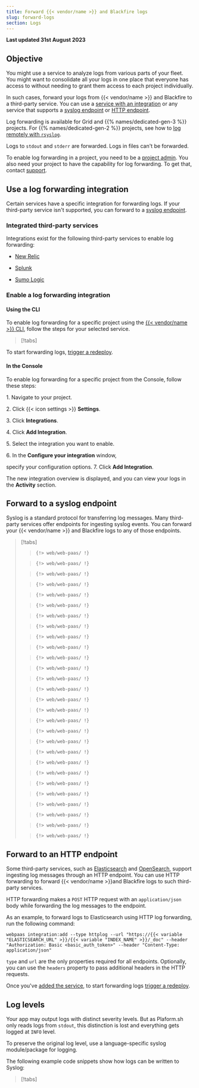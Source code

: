 ```yaml
---
title: Forward {{< vendor/name >}} and Blackfire logs
slug: forward-logs
section: Logs
---
```


**Last updated 31st August 2023**



## Objective  

You might use a service to analyze logs from various parts of your fleet.
You might want to consolidate all your logs in one place that everyone has access to
without needing to grant them access to each project individually.

In such cases, forward your logs from {{< vendor/name >}} and Blackfire to a third-party service.
You can use a [service with an integration](#use-a-log-forwarding-integration)
or any service that supports a [syslog endpoint](#forward-to-a-syslog-endpoint) or [HTTP endpoint](#forward-to-an-http-endpoint).

Log forwarding is available for Grid and {{% names/dedicated-gen-3 %}} projects.
For {{% names/dedicated-gen-2 %}} projects, see how to [log remotely with `rsyslog`](../../dedicated-gen-2/architecture/options.md#remote-logging).

Logs to `stdout` and `stderr` are forwarded.
Logs in files can't be forwarded.

To enable log forwarding in a project, you need to be a [project admin](../../administration/users.md).
You also need your project to have the capability for log forwarding.
To get that, contact [support](https://console.platform.sh/-/users/~/tickets/open).

## Use a log forwarding integration

Certain services have a specific integration for forwarding logs.
If your third-party service isn't supported, you can forward to a [syslog endpoint](#forward-to-a-syslog-endpoint).

### Integrated third-party services

Integrations exist for the following third-party services to enable log forwarding:

- [New Relic](https://newrelic.com/)

- [Splunk](https://www.splunk.com/)

- [Sumo Logic](https://www.sumologic.com/)


### Enable a log forwarding integration

#### Using the CLI 

To enable log forwarding for a specific project using the [{{< vendor/name >}} CLI](../../administration/cli/_index.md),
follow the steps for your selected service.

> [!tabs]      

To start forwarding logs, [trigger a redeploy](../../development/troubleshoot.md#force-a-redeploy).

#### In the Console

To enable log forwarding for a specific project from the Console,
follow these steps:

1\. Navigate to your project.

2\. Click {{< icon settings >}} **Settings**.

3\. Click **Integrations**.

4\. Click **Add Integration**.

5\. Select the integration you want to enable.

6\. In the **Configure your integration** window,

   specify your configuration options.
7\. Click **Add Integration**.

   The new integration overview is displayed,
   and you can view your logs in the **Activity** section.

## Forward to a syslog endpoint

Syslog is a standard protocol for transferring log messages.
Many third-party services offer endpoints for ingesting syslog events.
You can forward your {{< vendor/name >}} and Blackfire logs to any of those endpoints.

> [!tabs]      
>      
>> ```      
>> {!> web/web-paas/ !}  
>> ```     
>      
>> ```      
>> {!> web/web-paas/ !}  
>> ```     
>      
>> ```      
>> {!> web/web-paas/ !}  
>> ```     
>      
>> ```      
>> {!> web/web-paas/ !}  
>> ```     
>      
>> ```      
>> {!> web/web-paas/ !}  
>> ```     
>      
>> ```      
>> {!> web/web-paas/ !}  
>> ```     
>      
>> ```      
>> {!> web/web-paas/ !}  
>> ```     
>      
>> ```      
>> {!> web/web-paas/ !}  
>> ```     
>      
>> ```      
>> {!> web/web-paas/ !}  
>> ```     
>      
>> ```      
>> {!> web/web-paas/ !}  
>> ```     
>      
>> ```      
>> {!> web/web-paas/ !}  
>> ```     
>      
>> ```      
>> {!> web/web-paas/ !}  
>> ```     
>      
>> ```      
>> {!> web/web-paas/ !}  
>> ```     
>      
>> ```      
>> {!> web/web-paas/ !}  
>> ```     
>      
>> ```      
>> {!> web/web-paas/ !}  
>> ```     
>      
>> ```      
>> {!> web/web-paas/ !}  
>> ```     
>      
>> ```      
>> {!> web/web-paas/ !}  
>> ```     
>      
>> ```      
>> {!> web/web-paas/ !}  
>> ```     
>      
>> ```      
>> {!> web/web-paas/ !}  
>> ```     
>      
>> ```      
>> {!> web/web-paas/ !}  
>> ```     
>      
>> ```      
>> {!> web/web-paas/ !}  
>> ```     
>      
>> ```      
>> {!> web/web-paas/ !}  
>> ```     
>      
>> ```      
>> {!> web/web-paas/ !}  
>> ```     
>      
>> ```      
>> {!> web/web-paas/ !}  
>> ```     
>      
>> ```      
>> {!> web/web-paas/ !}  
>> ```     
>      
>> ```      
>> {!> web/web-paas/ !}  
>> ```     
>      
>> ```      
>> {!> web/web-paas/ !}  
>> ```     
>      
>> ```      
>> {!> web/web-paas/ !}  
>> ```     

## Forward to an HTTP endpoint

Some third-party services, such as [Elasticsearch](../../add-services/elasticsearch.md) and [OpenSearch](../../add-services/opensearch.md),
support ingesting log messages through an HTTP endpoint.
You can use HTTP forwarding to forward {{< vendor/name >}}and Blackfire logs to such third-party services.

HTTP forwarding makes a `POST` HTTP request with an `application/json` body while forwarding the log messages to the endpoint.

As an example, to forward logs to Elasticsearch using HTTP log forwarding, run the following command:

```
webpaas integration:add --type httplog --url "https://{{< variable "ELASTICSEARCH_URL" >}}/{{< variable "INDEX_NAME" >}}/_doc" --header "Authorization: Basic <basic_auth_token>" --header "Content-Type: application/json"
```

`type` and `url` are the only properties required for all endpoints.
Optionally, you can use the `headers` property to pass additional headers in the HTTP requests.

Once you've [added the service](../../add-services/_index.md),
to start forwarding logs [trigger a redeploy](../../development/troubleshoot.md#force-a-redeploy).

## Log levels

Your app may output logs with distinct severity levels.
But as Plaform.sh only reads logs from `stdout`,
this distinction is lost and everything gets logged at `INFO` level.

To preserve the original log level, use a language-specific syslog module/package for logging.

The following example code snippets show how logs can be written to Syslog:

> [!tabs]      
